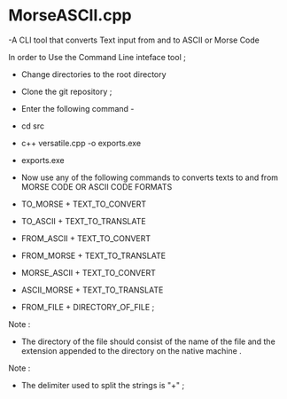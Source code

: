 # MorseASCII.cpp 

-A CLI tool that converts  Text input from and to  ASCII or Morse Code 


In order to Use the Command Line inteface tool ;  
- Change directories to the root directory    
- Clone the git repository  ;   
- Enter the following command  -  
- cd src  
- c++  versatile.cpp -o  exports.exe 
- exports.exe 
- Now use any of the following commands to converts texts to and from MORSE CODE OR ASCII CODE FORMATS   

- TO_MORSE + TEXT_TO_CONVERT 

- TO_ASCII + TEXT_TO_TRANSLATE 

- FROM_ASCII + TEXT_TO_CONVERT  

- FROM_MORSE + TEXT_TO_TRANSLATE 

- MORSE_ASCII + TEXT_TO_CONVERT

- ASCII_MORSE + TEXT_TO_TRANSLATE

- FROM_FILE + DIRECTORY_OF_FILE  ;

Note : 
- The directory of the file should consist of the name of the file and 
the extension appended to the directory on the native machine  .

Note :
- The delimiter used to split  the strings is "+" ; 
